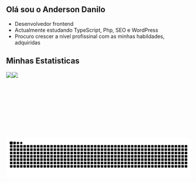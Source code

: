 ## Olá sou o Anderson Danilo
+ Desenvolvedor frontend
+ Actualmente estudando TypeScript, Php, SEO e WordPress
+ Procuro crescer a nível profissinal com as minhas habildades, adquiridas
## Minhas Estatisticas
<main style="display:flex">
 
<div>
 <img align="right" height="180em" src="https://github-readme-stats.vercel.app/api/top-langs/?username=AndersonDaniloMs&layout=compact&langs_count=16&theme=radical"/>
</div>

<div>
  <picture>
  <source
    srcset="https://github-readme-stats.vercel.app/api?username=AndersonDaniloMs&show_icons=true&theme=radical"
    media="(prefers-color-scheme: dark)"
  />
  <source
    srcset="https://github-readme-stats.vercel.app/api?username=AndersonDaniloMs&show_icons=true"
    media="(prefers-color-scheme: light), (prefers-color-scheme: no-preference)"
  />
  <img  height="180em" src="https://github-readme-stats.vercel.app/api?username=AndersonDaniloMs&show_icons=true" />
</picture>
 </div>

 </main>

<div  align="center">
<picture>
  <source media="(prefers-color-scheme: dark)" srcset="https://raw.githubusercontent.com/AndersonDaniloMs/AndersonDaniloMs/output/github-contribution-grid-snake-dark.svg">
  <source media="(prefers-color-scheme: light)" srcset="https://raw.githubusercontent.com/AndersonDaniloMs/AndersonDaniloMs/output/github-contribution-grid-snake.svg">
  <img alt="github contribution grid snake animation" src="https://raw.githubusercontent.com/AndersonDaniloMs/AndersonDaniloMs/output/github-contribution-grid-snake.svg">
</picture>
</div>

